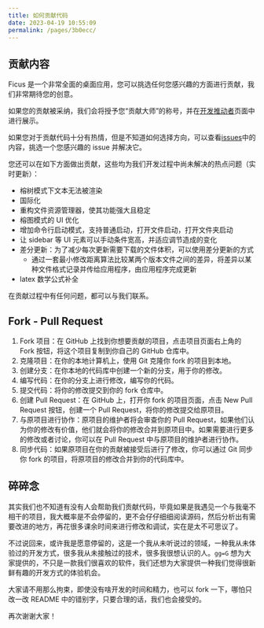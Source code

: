 ```yaml
---
title: 如何贡献代码
date: 2023-04-19 10:55:09
permalink: /pages/3b0ecc/
---
```


## 贡献内容

Ficus 是一个非常全面的桌面应用，您可以挑选任何您感兴趣的方面进行贡献，我们非常期待您的创意。

如果您的贡献被采纳，我们会将授予您“贡献大师”的称号，并在[开发推动者](/pages/db3d78/)页面中进行展示。 

如果您对于贡献代码十分有热情，但是不知道如何选择方向，可以查看[issues](https://github.com/Thysrael/Ficus/issues)中的内容，挑选一个您感兴趣的 issue 并解决它。

您还可以在如下方面做出贡献，这些均为我们开发过程中尚未解决的热点问题（实时更新）：
- 榕树模式下文本无法被渲染
- 国际化
- 重构文件资源管理器，使其功能强大且稳定
- 榕图模式的 UI 优化
- 增加命令行启动模式，支持普通启动，打开文件启动，打开文件夹启动
- 让 sidebar 等 UI 元素可以手动条件宽高，并适应调节造成的变化
- 差分更新：为了减少每次更新需要下载的文件体积，可以使用差分更新的方式
  - 通过一套最小修改距离算法比较某两个版本文件之间的差异，将差异以某种文件格式记录并传给应用程序，由应用程序完成更新
- latex 数学公式补全

在贡献过程中有任何问题，都可以与我们联系。

## Fork - Pull Request

1. Fork 项目：在 GitHub 上找到你想要贡献的项目，点击项目页面右上角的 Fork 按钮，将这个项目复制到你自己的 GitHub 仓库中。
2. 克隆项目：在你的本地计算机上，使用 Git 克隆你 fork 的项目到本地。
3. 创建分支：在你本地的代码库中创建一个新的分支，用于你的修改。
4. 编写代码：在你的分支上进行修改，编写你的代码。
5. 提交代码：将你的修改提交到你的 fork 仓库中。
6. 创建 Pull Request：在 GitHub 上，打开你 fork 的项目页面，点击 New Pull Request 按钮，创建一个 Pull Request，将你的修改提交给原项目。
7. 与原项目进行协作：原项目的维护者将会审查你的 Pull Request，如果他们认为你的修改有价值，他们就会将你的修改合并到原项目中。如果需要进行更多的修改或者讨论，你可以在 Pull Request 中与原项目的维护者进行协作。
8. 同步代码：如果原项目在你的贡献被接受后进行了修改，你可以通过 Git 同步你 fork 的项目，将原项目的修改合并到你的代码库中。

## 碎碎念

其实我们也不知道有没有人会帮助我们贡献代码，毕竟如果是我遇见一个与我毫不相干的项目，我大概率是不会停留的，更不会仔仔细细阅读源码，然后分析出有需要改进的地方，再花很多课余时间来进行修改和调试，实在是太不可思议了。

不过说回来，或许我是愿意停留的，这是一个我从未听说过的领域，一种我从未体验过的开发方式，很多我从未接触过的技术，很多我很想认识的人。`gg=G` 想为大家提供的，不只是一款我们很喜欢的软件，我们还想为大家提供一种我们觉得很新鲜有趣的开发方式的体验机会。

大家请不用那么拘束，即使没有啥开发的时间和精力，也可以 fork 一下，哪怕只改一改 README 中的错别字，只要合理的话，我们也会接受的。

再次谢谢大家！